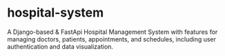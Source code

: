 # hospital-system
A Django-based &amp; FastApi Hospital Management System with features for managing doctors, patients, appointments, and schedules, including user authentication and data visualization.
